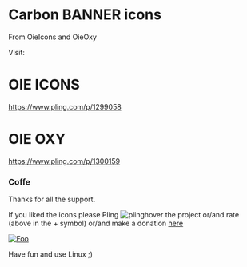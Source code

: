 # Carbon BANNER icons

From OieIcons and OieOxy

Visit: 

# OIE ICONS
https://www.pling.com/p/1299058

# OIE OXY
https://www.pling.com/p/1300159

### Coffe

Thanks for all the support.

If you liked the icons please Pling ![plinghover](https://www.opendesktop.org/images/system/pling-btn-hover.png "") the project or/and rate  (above in the + symbol) or/and make a donation [here](https://www.paypal.com/cgi-bin/webscr?cmd=_s-xclick&hosted_button_id=8L3MF9FCT5ZQY&source=url)

<a href="https://www.paypal.com/cgi-bin/webscr?cmd=_s-xclick&hosted_button_id=8L3MF9FCT5ZQY&source=url" rel="oxy">![Foo](https://git.opendesktop.org/adhe/oieoxy/raw/master/images/donate.png "")</a>


Have fun and use Linux ;)


